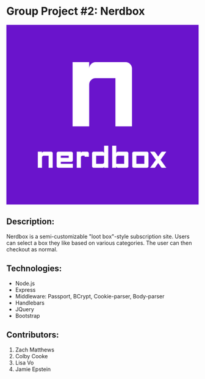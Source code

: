 # Group Project #2: Nerdbox

![nerdbox logo](https://github.com/JASEpstein/Project2/blob/master/public/styles/assets/logos/logo1.png)

## Description:
Nerdbox is a semi-customizable "loot box"-style subscription site. Users can select a box
they like based on various categories. The user can then checkout as normal.

## Technologies:
- Node.js 
- Express 
- Middleware: Passport, BCrypt, Cookie-parser, Body-parser
- Handlebars
- JQuery
- Bootstrap

## Contributors:
1) Zach Matthews
2) Colby Cooke
3) Lisa Vo
4) Jamie Epstein


